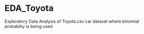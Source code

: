 # EDA_Toyota
Exploratory Data Analysis of Toyota.csv car dataset where binomial probabilty is being used
